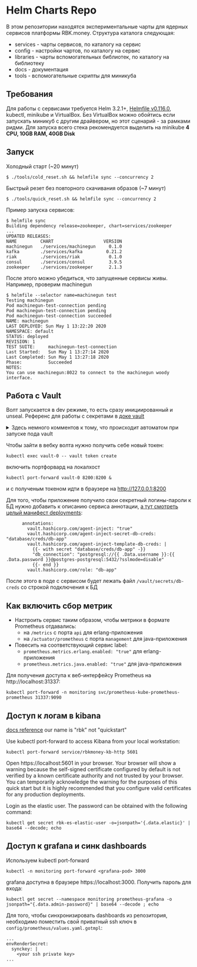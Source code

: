 Helm Charts Repo
=========

В этом репозитории находятся экспериментальные чарты для ядерных сервисов
платформы RBK.money. Структура каталога следующая:

- services - чарты сервисов, по каталогу на сервис
- config - настройки чартов, по каталогу на сервис
- libraries - чарты вспомогательных библиотек, по каталогу на библиотеку
- docs - документация
- tools - вспомогательные скрипты для миникуба

Требования
----------

Для работы с сервисами требуется Helm 3.2.1+, [Helmfile v0.116.0](https://github.com/roboll/helmfile), kubectl, minikube и VirtualBox. Без VirtualBox можно обойтись если запускать миникуб с другим драйвером, но этот сценарий - за рамками ридми.
Для запуска всего стека рекомендуется выделить на minikube **4 CPU, 10GB RAM, 40GB Disk**

Запуск
------

Холодный старт (~20 минут)
```shell
$ ./tools/cold_reset.sh && helmfile sync --concurrency 2
```

Быстрый резет без повторного скачивания образов (~7 минут)
```shell
$ ./tools/quick_reset.sh && helmfile sync --concurrency 2
```

Пример запуска сервисов:

```shell
$ helmfile sync
Building dependency release=zookeeper, chart=services/zookeeper
...
UPDATED RELEASES:
NAME         CHART                   VERSION
machinegun   ./services/machinegun     0.1.0
kafka        ./services/kafka         0.21.2
riak         ./services/riak           0.1.0
consul       ./services/consul         3.9.5
zookeeper    ./services/zookeeper      2.1.3
```

После этого можно убедиться, что запущенные сервисы живы. Например, проверим machinegun

```shell
$ helmfile --selector name=machinegun test
Testing machinegun
Pod machinegun-test-connection pending
Pod machinegun-test-connection pending
Pod machinegun-test-connection succeeded
NAME: machinegun
LAST DEPLOYED: Sun May 1 13:22:20 2020
NAMESPACE: default
STATUS: deployed
REVISION: 1
TEST SUITE:     machinegun-test-connection
Last Started:   Sun May 1 13:27:14 2020
Last Completed: Sun May 1 13:27:18 2020
Phase:          Succeeded
NOTES:
You can use machinegun:8022 to connect to the machinegun woody interface.
```

Работа с Vault
----------
Волт запускается в dev режиме, то есть сразу инициированный и unseal.
Референс для работы с секретами в [доке vault](https://www.hashicorp.com/blog/dynamic-database-credentials-with-vault-and-kubernetes/)

<details>
  <summary>Здесь немного комментов к тому, что происходит автоматом при запуске пода vault</summary>

```
# kubectl exec -ti vault-0 -- sh
```
```
#Включим движки:
vault auth enable kubernetes
vault secrets enable database

#Укажем адрес kube-api, к которому стоит обращаться для проверки токен сервис аккаунта приложения:
vault write auth/kubernetes/config \
       token_reviewer_jwt="$(cat /var/run/secrets/kubernetes.io/serviceaccount/token)" \
       kubernetes_host=https://${KUBERNETES_PORT_443_TCP_ADDR}:443 \
       kubernetes_ca_cert=@/var/run/secrets/kubernetes.io/serviceaccount/ca.crt

#Создадим роль, которая позволит перечисленным в `bound_service_account_names` сервисаккаунтам получать доступы к БД:

vault write auth/kubernetes/role/db-app \
    bound_service_account_names="*" \
    bound_service_account_namespaces=default \
    policies=db-app \
    ttl=1h

#теперь настраиваем подключение к постгресу:
vault write database/config/mydatabase \
    plugin_name=postgresql-database-plugin \
    allowed_roles="*" \
    connection_url="postgresql://{{username}}:{{password}}@postgres-postgresql.default:5432/?sslmode=disable" \
    username="postgres" \
    password="H@ckM3"

vault write database/roles/db-app \
    db_name=mydatabase \
    creation_statements="CREATE ROLE \"{{name}}\" WITH LOGIN PASSWORD '{{password}}' VALID UNTIL '{{expiration}}'; \
        GRANT ALL PRIVILEGES ON ALL TABLES IN SCHEMA public TO \"{{name}}\";" \
    default_ttl="1h" \
    max_ttl="24h"
```
</details>

Чтобы зайти в вебку волта нужно получить себе новый токен:
```
kubectl exec vault-0 -- vault token create
```
включить портфорвард на локалхост
```
kubectl port-forward vault-0 8200:8200 &
```
и с полученым токеном идти в браузере на http://127.0.0.1:8200

Для того, чтобы приложение получило свои секретный логины-пароли к БД нужно добавить к описанию сервиса аннотации, [а тут смотреть целый манифест deployments](docs/service-with-vault-injected-creds-sample.yaml):
```
      annotations:
        vault.hashicorp.com/agent-inject: "true"
        vault.hashicorp.com/agent-inject-secret-db-creds: "database/creds/db-app"
        vault.hashicorp.com/agent-inject-template-db-creds: |
          {{- with secret "database/creds/db-app" -}}
          "db_connection": "postgresql://{{ .Data.username }}:{{ .Data.password }}@postgres-postgresql:5432/?sslmode=disable"
          {{- end }}
        vault.hashicorp.com/role: "db-app"
```
После этого в поде с сервисом будет лежать файл `/vault/secrets/db-creds` со строкой подключения к БД

Как включить сбор метрик
----------

  - Настроить сервис таким образом, чтобы метрики в формате Prometheus отдавались:
    - на `/metrics` с порта `api` для erlang-приложения
    - на `/actuator/prometheus` с порта `management` для java-приложения
  - Повесить на соответствующий сервис label:
    - `prometheus.metrics.erlang.enabled: "true"` для erlang-приложения
    - `prometheus.metrics.java.enabled: "true"` для java-приложения

Для получения доступа к веб-интерфейсу Prometheus на http://localhost:31337:
```
kubectl port-forward -n monitoring svc/prometheus-kube-prometheus-prometheus 31337:9090
```

Доступ к логам в kibana
-----------
[docs reference](https://www.elastic.co/guide/en/cloud-on-k8s/current/k8s-deploy-kibana.html)
our name is "rbk" not "quickstart"

Use kubectl port-forward to access Kibana from your local workstation:

```
kubectl port-forward service/rbkmoney-kb-http 5601
```

Open https://localhost:5601 in your browser. Your browser will show a warning because the self-signed certificate configured by default is not verified by a known certificate authority and not trusted by your browser. You can temporarily acknowledge the warning for the purposes of this quick start but it is highly recommended that you configure valid certificates for any production deployments.

Login as the elastic user. The password can be obtained with the following command:

```
kubectl get secret rbk-es-elastic-user -o=jsonpath='{.data.elastic}' | base64 --decode; echo
```

Доступ к grafana и синк dashboards
-----------

Используем kubectl port-forward

```
kubectl -n monitoring port-forward <grafana-pod> 3000
```
grafana доступна в браузере https://localhost:3000. Получить пароль для входа:

```
kubectl get secret --namespace monitoring prometheus-grafana -o jsonpath="{.data.admin-password}" | base64 --decode ; echo
```

Для того, чтобы синхронизировать dashboards из репозитория, необходимо поместить свой приватный ssh ключ в `config/prometheus/values.yaml.gotmpl`:
```
...
envRenderSecret: 
  synckey: |
    <your ssh private key>
...
```
